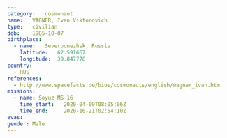```yaml
---
category:	cosmonaut
name:	VAGNER, Ivan Viktorovich
type:	civilian
dob:	1985-10-07
birthplace:
  - name:	Severoonezhsk, Russia
    latitude:	62.591667
    longitude:	39.847778
country:
  - RUS
references:
  - http://www.spacefacts.de/bios/cosmonauts/english/wagner_ivan.htm
missions:
  - name: Soyuz MS-16
    time_start:   2020-04-09T08:05:06Z
    time_end:     2020-10-21T02:54:10Z
evas:
gender:	Male
---
```

